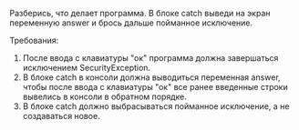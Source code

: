 
Разберись, что делает программа.
В блоке catch выведи на экран переменную answer и брось дальше пойманное исключение.


Требования:
1.	После ввода с клавиатуры &quot;ок&quot; программа должна завершаться исключением SecurityException.
2.	В блоке catch в консоли должна выводиться переменная answer, чтобы после ввода с клавиатуры &quot;ок&quot; все ранее введенные строки вывелись в консоли в обратном порядке.
3.	В блоке catch должно выбрасываться пойманное исключение, а не создаваться новое.


